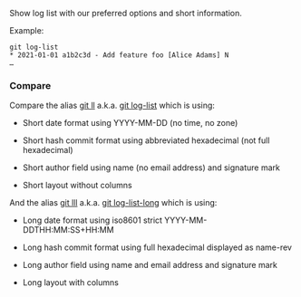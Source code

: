 Show log list with our preferred options and short information.

Example:

```shell
git log-list
* 2021-01-01 a1b2c3d - Add feature foo [Alice Adams] N
…
```


### Compare

Compare the alias [git ll](../git-ll) a.k.a. [git log-list](../git-log-list) which is using:

  * Short date format using YYYY-MM-DD (no time, no zone)

  * Short hash commit format using abbreviated hexadecimal (not full hexadecimal)

  * Short author field using name (no email address) and signature mark

  * Short layout without columns

And the alias [git lll](../git-lll) a.k.a. [git log-list-long](../git-log-list-long) which is using:

  * Long date format using iso8601 strict YYYY-MM-DDTHH:MM:SS+HH:MM

  * Long hash commit format using full hexadecimal displayed as name-rev

  * Long author field using name and email address and signature mark

  * Long layout with columns
